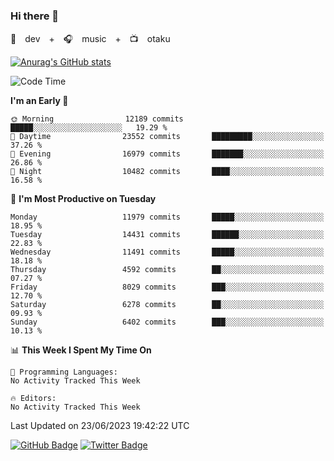 ### Hi there 👋

🚀　dev　+　🎧　music　+　📺　otaku


[![Anurag's GitHub stats](https://github-readme-stats.vercel.app/api?username=koheitasaka&count_private=true&show_icons=true&theme=monokai)](https://github.com/koheitasaka/github-readme-stats)

<!--START_SECTION:waka-->
![Code Time](http://img.shields.io/badge/Code%20Time-1%2C161%20hrs%2023%20mins-blue)

**I'm an Early 🐤** 

```text
🌞 Morning                12189 commits       █████░░░░░░░░░░░░░░░░░░░░   19.29 % 
🌆 Daytime                23552 commits       █████████░░░░░░░░░░░░░░░░   37.26 % 
🌃 Evening                16979 commits       ███████░░░░░░░░░░░░░░░░░░   26.86 % 
🌙 Night                  10482 commits       ████░░░░░░░░░░░░░░░░░░░░░   16.58 % 
```
📅 **I'm Most Productive on Tuesday** 

```text
Monday                   11979 commits       █████░░░░░░░░░░░░░░░░░░░░   18.95 % 
Tuesday                  14431 commits       ██████░░░░░░░░░░░░░░░░░░░   22.83 % 
Wednesday                11491 commits       █████░░░░░░░░░░░░░░░░░░░░   18.18 % 
Thursday                 4592 commits        ██░░░░░░░░░░░░░░░░░░░░░░░   07.27 % 
Friday                   8029 commits        ███░░░░░░░░░░░░░░░░░░░░░░   12.70 % 
Saturday                 6278 commits        ██░░░░░░░░░░░░░░░░░░░░░░░   09.93 % 
Sunday                   6402 commits        ███░░░░░░░░░░░░░░░░░░░░░░   10.13 % 
```


📊 **This Week I Spent My Time On** 

```text
💬 Programming Languages: 
No Activity Tracked This Week

🔥 Editors: 
No Activity Tracked This Week
```


 Last Updated on 23/06/2023 19:42:22 UTC
<!--END_SECTION:waka-->

[![GitHub Badge](https://img.shields.io/badge/GitHub-100000?style=for-the-badge&logo=github&logoColor=white)](https://github.com/koheitasaka)
[![Twitter Badge](https://img.shields.io/badge/Twitter-1DA1F2?style=for-the-badge&logo=twitter&logoColor=white)](https://twitter.com/sleep_asleep_)
